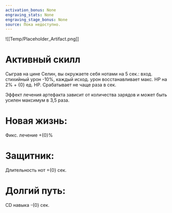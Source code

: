 ```yaml
---
activation_bonus: None
engraving_stats: None
engraving_stage_bonus: None
source: Пока недоступно.
---
```

![[Temp/Placeholder_Artifact.png]]
# Активный скилл
Сыграв на цине Селин, вы окружаете себя нотами на 5 сек.: вход. стихийный урон -10%, каждый исход. урон восстанавливает макс. HP на 2% + {0} ед. HP. Срабатывает не чаще раза в сек. 

Эффект лечения артефакта зависит от количества зарядов и может быть усилен максимум в 3,5 раза.

# Новая жизнь: 
Фикс. лечение +{0}%
# Защитник: 
Длительность нот +{0} сек.
# Долгий путь: 
CD навыка -{0} сек.
